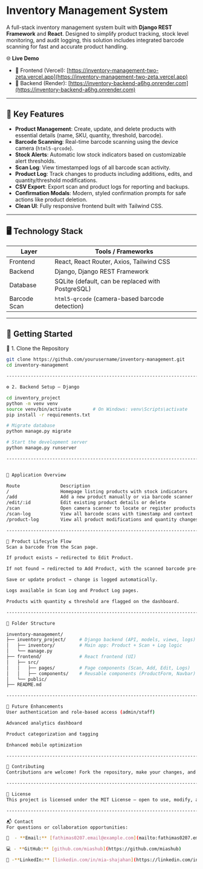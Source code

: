 # Inventory Management System

A full-stack inventory management system built with **Django REST Framework** and **React**. Designed to simplify product tracking, stock level monitoring, and audit logging, this solution includes integrated barcode scanning for fast and accurate product handling.

🌐 **Live Demo**  
- 🔗 Frontend (Vercel): [https://inventory-management-two-zeta.vercel.app](https://inventory-management-two-zeta.vercel.app)  
- 🔗 Backend (Render): [https://inventory-backend-a6hg.onrender.com](https://inventory-backend-a6hg.onrender.com)

---

## 📌 Key Features

- **Product Management**: Create, update, and delete products with essential details (name, SKU, quantity, threshold, barcode).
- **Barcode Scanning**: Real-time barcode scanning using the device camera (`html5-qrcode`).
- **Stock Alerts**: Automatic low stock indicators based on customizable alert thresholds.
- **Scan Log**: View timestamped logs of all barcode scan activity.
- **Product Log**: Track changes to products including additions, edits, and quantity/threshold modifications.
- **CSV Export**: Export scan and product logs for reporting and backups.
- **Confirmation Modals**: Modern, styled confirmation prompts for safe actions like product deletion.
- **Clean UI**: Fully responsive frontend built with Tailwind CSS.

---

## 🖥️ Technology Stack

| Layer        | Tools / Frameworks                             |
|--------------|-------------------------------------------------|
| Frontend     | React, React Router, Axios, Tailwind CSS        |
| Backend      | Django, Django REST Framework                   |
| Database     | SQLite (default, can be replaced with PostgreSQL) |
| Barcode Scan | `html5-qrcode` (camera-based barcode detection) |

---

## 🚀 Getting Started

📁 1. Clone the Repository

```bash
git clone https://github.com/yourusername/inventory-management.git
cd inventory-management

----------------------------------------------------------------------------------------------------

⚙️ 2. Backend Setup – Django

cd inventory_project
python -m venv venv
source venv/bin/activate        # On Windows: venv\Scripts\activate
pip install -r requirements.txt

# Migrate database
python manage.py migrate

# Start the development server
python manage.py runserver

----------------------------------------------------------------------------------------------------


🧭 Application Overview

Route             	Description
/	              	Homepage listing products with stock indicators
/add             	Add a new product manually or via barcode scanner
/edit/:id           Edit existing product details or delete
/scan             	Open camera scanner to locate or register products
/scan-log           View all barcode scans with timestamp and context
/product-log	    View all product modifications and quantity changes

----------------------------------------------------------------------------------------------------

🔄 Product Lifecycle Flow
Scan a barcode from the Scan page.

If product exists → redirected to Edit Product.

If not found → redirected to Add Product, with the scanned barcode pre-filled.

Save or update product → change is logged automatically.

Logs available in Scan Log and Product Log pages.

Products with quantity ≤ threshold are flagged on the dashboard.

----------------------------------------------------------------------------------------------------

📂 Folder Structure

inventory-management/
├── inventory_project/     # Django backend (API, models, views, logs)
│   ├── inventory/         # Main app: Product + Scan + Log logic
│   └── manage.py
├── frontend/              # React frontend (UI)
│   ├── src/
│   │   ├── pages/         # Page components (Scan, Add, Edit, Logs)
│   │   ├── components/    # Reusable components (ProductForm, Navbar)
│   └── public/
├── README.md

----------------------------------------------------------------------------------------------------

🔮 Future Enhancements
User authentication and role-based access (admin/staff)

Advanced analytics dashboard

Product categorization and tagging

Enhanced mobile optimization

----------------------------------------------------------------------------------------------------

🤝 Contributing
Contributions are welcome! Fork the repository, make your changes, and open a pull request with a detailed explanation. For bugs or feature suggestions, please open an issue.

----------------------------------------------------------------------------------------------------

📄 License
This project is licensed under the MIT License – open to use, modify, and distribute.

----------------------------------------------------------------------------------------------------

📬 Contact
For questions or collaboration opportunities:

📧  - **Email:** [fathimas0207.email@example.com](mailto:fathimas0207.email@example.com)

💻 - **GitHub:** [github.com/miashub](https://github.com/miashub)

🔗 -**LinkedIn:** [linkedin.com/in/mia-shajahan](https://linkedin.com/in/mia-shajahan)
